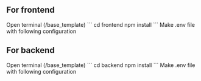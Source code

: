 <h2>For frontend</h2>
Open terminal (/base_template)
```
cd frontend
npm install
```
Make .env file with following configuration
<h2>For backend</h2>
Open terminal (/base_template)
```
cd backend
npm install
```
Make .env file with following configuration
